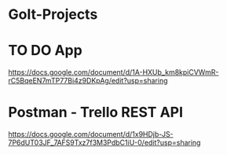 # GoIt-Projects

# TO DO App

 https://docs.google.com/document/d/1A-HXUb_km8kpiCVWmR-rC5BqeEN7mTP77Bi4z9DKpAg/edit?usp=sharing

# Postman - Trello REST API

 https://docs.google.com/document/d/1x9HDjb-JS-7P6dUT03JF_7AFS9Txz7f3M3PdbC1iU-0/edit?usp=sharing
